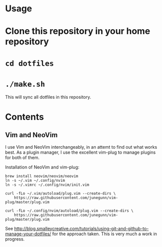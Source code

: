 # Usage

# Clone this repository in your home repository
# `cd dotfiles`
# `./make.sh`

This will sync all dotfiles in this repository.

# Contents

## Vim and NeoVim

I use Vim and NeoVim interchangeably, in an attemt to find out what works best. As a plugin manager, I use the excellent vim-plug to manage plugins for both of them.

Installation of NeoVim and vim-plug:

```
brew install neovim/neovim/neovim
ln -s ~/.vim ~/.config/nvim
ln -s ~/.vimrc ~/.config/nvim/init.vim

curl -fLo ~/.vim/autoload/plug.vim --create-dirs \
    https://raw.githubusercontent.com/junegunn/vim-plug/master/plug.vim

curl -fLo ~/.config/nvim/autoload/plug.vim --create-dirs \
    https://raw.githubusercontent.com/junegunn/vim-plug/master/plug.vim
```

See http://blog.smalleycreative.com/tutorials/using-git-and-github-to-manage-your-dotfiles/ for the approach taken. This is very much a work in progress.
